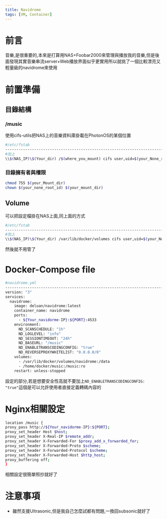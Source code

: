 ```yaml
---
title: Navidrome
tags: [VM, Container]
---
```


# 前言

音樂,是很重要的,本來是打算用NAS+Foobar2000來管理與播放我的音樂,但是後面發現其實音樂串流server+Web播放界面似乎更實用所以就挑了一個比較漂亮又輕量級的navidrome來使用

<!--more-->

# 前置準備

## 目錄結構

### /music

使用cifs-utils把NAS上的音樂資料庫掛載在PhotonOS的某個位置

```bash
#/etc/fstab
--------------------------------------------------------------------------------------------------------------------------------
#加上
\\$(NAS_IP)\$(Your_dir) /$(where_you_mount) cifs user,uid=$(your_None_root_id),rw,noauto,suid,credentials=/root/secret 0 0
```

### 目錄擁有者與權限

```bash
chmod 755 $(your_Mount_dir)
chown $(your_none_root_id) $(your_mount_dir)
```

## Volume

可以把設定檔掛在NAS上面,同上面的方式

```bash
#/etc/fstab
--------------------------------------------------------------------------------------------------------------------------------
#加上
\\$(NAS_IP)\$(Your_dir) /var/lib/docker/volumes cifs user,uid=$(your_None_root_id),rw,noauto,suid,credentials=/root/secret 0 0
```

然後就不用管了

# Docker-Compose file

```bash
#navidrome.yml
--------------------------------------------------------------------------------------------------------------------------------
version: "3"
services:
  navidrome:
    image: deluan/navidrome:latest
    container_name: navidrome
    ports:
      - ${Your_navidorme-IP}:${PORT}:4533
    environment:
      ND_SCANSCHEDULE: "1h"
      ND_LOGLEVEL: "info"
      ND_SESSIONTIMEOUT: "24h"
      ND_BASEURL: "/music"
      ND_ENABLETRANSCODINGCONFIG: "true"
      ND_REVERSEPROXYWHITELIST: "0.0.0.0/0"
    volumes:
      - /var/lib/docker/volumes/navidrome:/data
      - /home/docker/music:/music:ro
    restart: unless-stopped
```

設定的部分,若是想要安全性高就不要加上`ND_ENABLETRANSCODINGCONFIG: "true"`這個是可以允許使用者直接定義轉碼內容的

# Nginx相關設定

```bash
location /music {
proxy_pass http://${Your_navidorme-IP}:${PORT};
proxy_set_header Host $host;
proxy_set_header X-Real-IP $remote_addr;
proxy_set_header X-Forwarded-For $proxy_add_x_forwarded_for;
proxy_set_header X-Forwarded-Proto $scheme;
proxy_set_header X-Forwarded-Protocol $scheme;
proxy_set_header X-Forwarded-Host $http_host;
proxy_buffering off;
}
```

相關設定很簡單照抄就好了

# 注意事項

* 雖然支援Ultrasonic,但是我自己怎麼試都有問題,一換回subsonic就好了